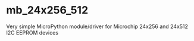 # mb_24x256_512
Very simple MicroPython module/driver for Microchip 24x256 and 24x512 I2C EEPROM devices
